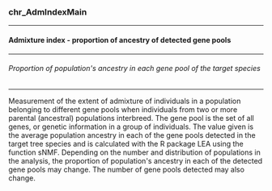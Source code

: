 ### chr_AdmIndexMain



------
#### Admixture index - proportion of ancestry of detected gene pools



------
###### Proportion of population's ancestry in each gene pool of the target species



------
Measurement of the extent of admixture of individuals in a population belonging to different gene pools when individuals from two or more parental (ancestral) populations interbreed. The gene pool is the set of all genes, or genetic information in a group of individuals. The value given is the average population ancestry in each of the gene pools detected in the target tree species and is calculated with the R package LEA using the function sNMF. Depending on the number and distribution of populations in the analysis, the proportion of population's ancestry in each of the detected gene pools may change. The number of gene pools detected may also change.
